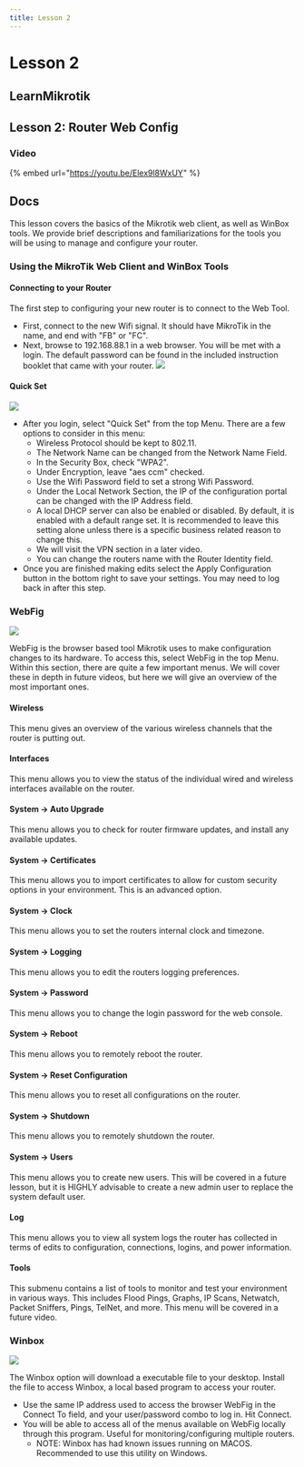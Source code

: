 ```yaml
---
title: Lesson 2
---
```


# Lesson 2

## LearnMikrotik

## Lesson 2: Router Web Config

### Video

{% embed url="https://youtu.be/Elex9l8WxUY" %}

## Docs

This lesson covers the basics of the Mikrotik web client, as well as WinBox tools. We provide brief descriptions and familiarizations for the tools you will be using to manage and configure your router.

### Using the MikroTik Web Client and WinBox Tools

#### **Connecting to your Router**

The first step to configuring your new router is to connect to the Web Tool.

* First, connect to the new Wifi signal. It should have MikroTik in the name, and end with "FB" or "FC".
* Next, browse to 192.168.88.1 in a web browser. You will be met with a login. The default password can be found in the included instruction booklet that came with your router. ![](https://github.com/ArtTHEbard/LearnMikrotik/raw/gh-pages/Login.png)

#### Quick Set

![](https://github.com/ArtTHEbard/LearnMikrotik/raw/gh-pages/Quickset.png)

* After you login, select "Quick Set" from the top Menu. There are a few options to consider in this menu:
  * Wireless Protocol should be kept to 802.11.
  * The Network Name can be changed from the Network Name Field.
  * In the Security Box, check "WPA2".
  * Under Encryption, leave "aes ccm" checked.
  * Use the Wifi Password field to set a strong Wifi Password.
  * Under the Local Network Section, the IP of the configuration portal can be changed with the IP Address field.
  * A local DHCP server can also be enabled or disabled. By default, it is enabled with a default range set. It is recommended to leave this setting alone unless there is a specific business related reason to change this.
  * We will visit the VPN section in a later video.
  * You can change the routers name with the Router Identity field.
* Once you are finished making edits select the Apply Configuration button in the bottom right to save your settings. You may need to log back in after this step.

### WebFig

&#x20;

![](https://github.com/ArtTHEbard/LearnMikrotik/raw/gh-pages/WebFig.png)

WebFig is the browser based tool Mikrotik uses to make configuration changes to its hardware. To access this, select WebFig in the top Menu. Within this section, there are quite a few important menus. We will cover these in depth in future videos, but here we will give an overview of the most important ones.

#### Wireless

This menu gives an overview of the various wireless channels that the router is putting out.

#### Interfaces

This menu allows you to view the status of the individual wired and wireless interfaces available on the router.

#### System -> Auto Upgrade

This menu allows you to check for router firmware updates, and install any available updates.

#### System -> Certificates

This menu allows you to import certificates to allow for custom security options in your environment. This is an advanced option.

#### System -> Clock

This menu allows you to set the routers internal clock and timezone.

#### System -> Logging

This menu allows you to edit the routers logging preferences.

#### System -> Password

This menu allows you to change the login password for the web console.

#### System -> Reboot

This menu allows you to remotely reboot the router.

#### System -> Reset Configuration

This menu allows you to reset all configurations on the router.

#### System -> Shutdown

This menu allows you to remotely shutdown the router.

#### System -> Users

This menu allows you to create new users. This will be covered in a future lesson, but it is HIGHLY advisable to create a new admin user to replace the system default user.

#### Log

This menu allows you to view all system logs the router has collected in terms of edits to configuration, connections, logins, and power information.

#### Tools

This submenu contains a list of tools to monitor and test your environment in various ways. This includes Flood Pings, Graphs, IP Scans, Netwatch, Packet Sniffers, Pings, TelNet, and more. This menu will be covered in a future video.

### Winbox

![](https://github.com/ArtTHEbard/LearnMikrotik/raw/gh-pages/winbox.png)

&#x20;The Winbox option will download a executable file to your desktop. Install the file to access Winbox, a local based program to access your router.

* Use the same IP address used to access the browser WebFig in the Connect To field, and your user/password combo to log in. Hit Connect.
* You will be able to access all of the menus available on WebFig locally through this program. Useful for monitoring/configuring multiple routers.
  * NOTE: Winbox has had known issues running on MACOS. Recommended to use this utility on Windows.
